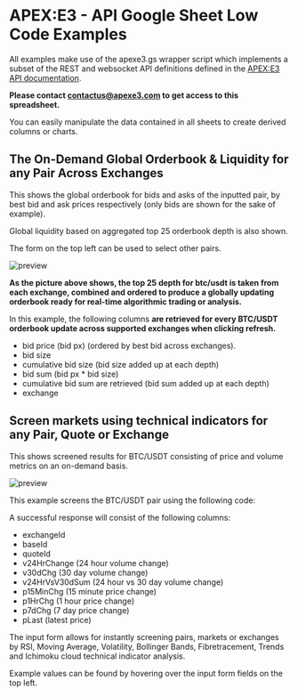 # APEX:E3 - API Google Sheet Low Code Examples

All examples make use of the apexe3.gs wrapper script which implements a subset of the REST and websocket API definitions defined in the [APEX:E3 API documentation](https://api.ae3platform.com/docs). 

**Please contact contactus@apexe3.com to get access to this spreadsheet.** 

You can easily manipulate the data contained in all sheets to create derived columns or charts.

## The On-Demand Global Orderbook & Liquidity for any Pair Across Exchanges

This shows the global orderbook for bids and asks of the inputted pair, by best bid and ask prices respectively (only bids are shown for the sake of example).

Global liquidity based on aggregated top 25 orderbook depth is also shown.

The form on the top left can be used to select other pairs.

![preview](https://github.com/apexe3/apexe3-api/blob/main/examples/google-sheets/assets/gsheetGlobalOrderbook.png?raw=true)

**As the picture above shows, the top 25 depth for btc/usdt is taken from each exchange, combined and ordered to produce a globally updating orderbook ready for real-time algorithmic trading or analysis.** 


In this example, the following columns **are retrieved for every BTC/USDT orderbook update across supported exchanges when clicking refresh.**

- bid price (bid px) (ordered by best bid across exchanges).
- bid size 
- cumulative bid size (bid size added up at each depth)
- bid sum (bid px * bid size)
- cumulative bid sum are retrieved (bid sum added up at each depth)
- exchange



## Screen markets using technical indicators for any Pair, Quote or Exchange

This shows screened results for BTC/USDT consisting of price and volume metrics on an on-demand basis.

![preview](https://github.com/apexe3/apexe3-api/blob/main/examples/google-sheets/assets/ScreenerGS.png?raw=true)

This example screens the BTC/USDT pair using the following code:

A successful response will consist of the following columns:

- exchangeId
- baseId 
- quoteId
- v24HrChange (24 hour volume change)
- v30dChg (30 day volume change)
- v24HrVsV30dSum (24 hour vs 30 day volume change)
- p15MinChg (15 minute price change)
- p1HrChg (1 hour price change)
- p7dChg (7 day price change)
- pLast (latest price)


The input form allows for instantly screening pairs, markets or exchanges by RSI, Moving Average, Volatility, Bollinger Bands, Fibretracement, Trends and Ichimoku cloud technical indicator analysis.

Example values can be found by hovering over the input form fields on the top left.
